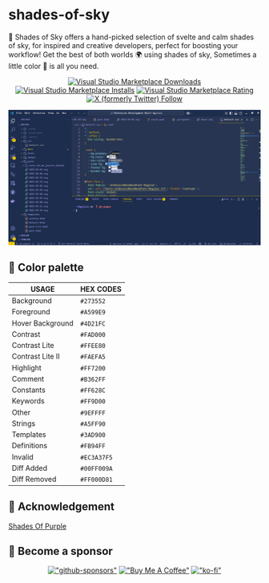 # shades-of-sky 

🦄 Shades of Sky offers a hand-picked selection of svelte and calm shades of sky, for inspired and creative developers, perfect for boosting your workflow!  Get the best of both worlds 🌍 using shades of sky, Sometimes a little color 🎨 is all you need.

<div align="center"> 

[![Visual Studio Marketplace Downloads](https://img.shields.io/visual-studio-marketplace/d/thebigcicca.shades-of-sky?color=273552)](https://marketplace.visualstudio.com/items?itemName=thebigcicca.shades-of-sky)
[![Visual Studio Marketplace Installs](https://img.shields.io/visual-studio-marketplace/i/thebigcicca.shades-of-sky?color=273552)](https://marketplace.visualstudio.com/items?itemName=thebigcicca.shades-of-sky)
[![Visual Studio Marketplace Rating](https://img.shields.io/visual-studio-marketplace/r/thebigcicca.shades-of-sky?color=273552)](https://marketplace.visualstudio.com/items?itemName=thebigcicca.shades-of-sky)
[![X (formerly Twitter) Follow](https://img.shields.io/twitter/follow/thebigcicca?color=273552)](https://x.com/thebigcicca)

</div>

![shades-of-sky preview](./Shades-Of-Sky.png)

## 🎨 Color palette

|      USAGE       |                                HEX CODES                                 |
| ---------------- | ------------------------------------------------------------------------ |
| Background       |  `#273552`       |
| Foreground       |  `#A599E9`       |
| Hover Background |  `#4D21FC`       |
| Contrast         |  `#FAD000`       |
| Contrast Lite    |  `#FFEE80`       |
| Contrast Lite II |  `#FAEFA5`       |
| Highlight        |  `#FF7200`       |
| Comment          |  `#B362FF`       |
| Constants        |  `#FF628C`       |
| Keywords         |  `#FF9D00`       |
| Other            |  `#9EFFFF`       |
| Strings          |  `#A5FF90`       |
| Templates        |  `#3AD900`       |
| Definitions      |  `#FB94FF`       |
| Invalid          |  `#EC3A37F5` |
| Diff Added       |  `#00FF009A` |
| Diff Removed     |  `#FF000D81` |

## 👏 Acknowledgement

[Shades Of Purple](https://github.com/ahmadawais/shades-of-purple-vscode)

## 💙 Become a sponsor

<div align="center">

[!["github-sponsors"](https://img.shields.io/badge/sponsor-30363D?style=for-the-badge&logo=GitHub-Sponsors&logoColor=#white)](https://github.com/sponsors/thebigcicca/)
[!["Buy Me A Coffee"](https://www.buymeacoffee.com/assets/img/custom_images/orange_img.png)](https://buymeacoffee.com/ciccabr9p)
[!["ko-fi"](https://img.shields.io/badge/Ko--fi-F16061?style=for-the-badge&logo=ko-fi&logoColor=white)](https://ko-fi.com/brunociccarinoo)
</div>
